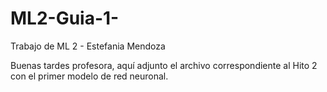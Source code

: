 # ML2-Guia-1-
Trabajo de ML 2 - Estefania Mendoza

Buenas tardes profesora, aquí adjunto el archivo correspondiente al Hito 2 con el primer modelo de red neuronal. 
